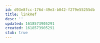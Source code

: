 ```yaml
---
id: d93e8fcc-176d-49e3-b042-f279e55255db
title: linkRef
desc: ''
updated: 1618573905291
created: 1618573905291
stub: true
---
```


